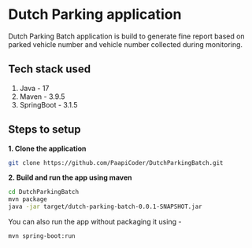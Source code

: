 # Dutch Parking application

Dutch Parking Batch application is build to generate fine report based on parked 
vehicle number and vehicle number collected during monitoring. 

## Tech stack used

1. Java - 17
2. Maven - 3.9.5
3. SpringBoot - 3.1.5

## Steps to setup

**1. Clone the application**

```bash
git clone https://github.com/PaapiCoder/DutchParkingBatch.git
```

**2. Build and run the app using maven**

```bash
cd DutchParkingBatch
mvn package
java -jar target/dutch-parking-batch-0.0.1-SNAPSHOT.jar
```

You can also run the app without packaging it using -

```bash
mvn spring-boot:run
```
